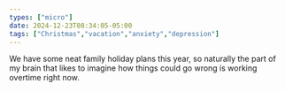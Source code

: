 ```yaml
---
types: ["micro"]
date: 2024-12-23T08:34:05-05:00
tags: ["Christmas","vacation","anxiety","depression"]
---
```

We have some neat family holiday plans this year, so naturally the part of my brain that likes to imagine how things could go wrong is working overtime right now.
